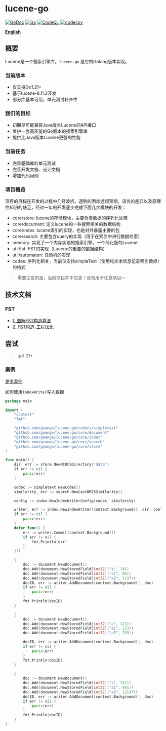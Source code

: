 # lucene-go

[![GoDoc](https://godoc.org/github.com/geange/lucene-go?status.svg)](https://godoc.org/github.com/geange/lucene-go)
[![Go](https://github.com/geange/lucene-go/actions/workflows/go.yml/badge.svg)](https://github.com/geange/lucene-go/actions/workflows/go.yml)
[![CodeQL](https://github.com/geange/lucene-go/actions/workflows/codeql.yml/badge.svg)](https://github.com/geange/lucene-go/actions/workflows/codeql.yml)
[![codecov](https://codecov.io/gh/geange/lucene-go/graph/badge.svg?token=52HZJSPPS6)](https://codecov.io/gh/geange/lucene-go)

**[English](README.md)**

## 概要

Lucene是一个搜索引擎库。`lucene-go` 是它的Golang版本实现。

### 当前版本

* 仅支持Go1.21+
* 基于lucene-8.11.2开发
* 部分库基本可用，单元测试补齐中

### 我们的目标

* 初期尽可能兼容Java版本Lucene的API接口
* 维护一套高质量的Go版本的搜索引擎库
* 提供比Java版本Lucene更强的性能

### 当前任务

* 完善基础库的单元测试
* 完善开发文档、设计文档
* 增加代码用例

### 项目概览

项目的目标在开发的过程中几经波折，遇到的困难远超预期，语言的差异以及原理性知识的缺乏，经过一年的开发逐步完成下面几大模块的开发：

* core/store: lucene的存储模块，主要负责数据的序列化处理
* core/document: 定义lucene的一些搜索相关的数据结构
* core/index: lucene索引的实现，也是对外暴露主要的包
* core/search: 主要包含query的实现（用于在索引中进行数据检索）
* memory: 实现了一个内存实现的搜索引擎，一个简化版的Lucene
* util/fst: FST的实现（Lucene的重要的数据结构）
* util/automaton: 自动机的实现
* codes: 序列化相关，当前仅支持simpleText（使用纯文本信息记录索引数据）的格式

> 需要注意的是，当前项目并不完善！请勿用于任意项目～

## 技术文档

### FST

* [1. 图解FST构造算法](https://juejin.cn/post/7311603506222088207)
* [2. FST构造-工程优化](https://juejin.cn/post/7311957969423663119)

## 尝试

> go1.21+

### 案例

[更多案例](https://github.com/geange/lucene-go-example)

如何使用`IndexWriter`写入数据

```go
package main

import (
	"context"
	"fmt"

	"github.com/geange/lucene-go/codecs/simpletext"
	"github.com/geange/lucene-go/core/document"
	"github.com/geange/lucene-go/core/index"
	"github.com/geange/lucene-go/core/search"
	"github.com/geange/lucene-go/core/store"
)

func main() {
	dir, err := store.NewNIOFSDirectory("data")
	if err != nil {
		panic(err)
	}

	codec := simpletext.NewCodec()
	similarity, err := search.NewCastBM25Similarity()

	config := index.NewIndexWriterConfig(codec, similarity)

	writer, err := index.NewIndexWriter(context.Background(), dir, config)
	if err != nil {
		panic(err)
	}
	defer func() {
		err := writer.Commit(context.Background())
		if err != nil {
			fmt.Println(err)
		}
	}()

	{
		doc := document.NewDocument()
		doc.Add(document.NewStoredField[int32]("a", 74))
		doc.Add(document.NewStoredField[int32]("a1", 86))
		doc.Add(document.NewStoredField[int32]("a2", 1237))
		docID, err := writer.AddDocument(context.Background(), doc)
		if err != nil {
			panic(err)
		}
		fmt.Println(docID)
	}

	{
		doc := document.NewDocument()
		doc.Add(document.NewStoredField[int32]("a", 123))
		doc.Add(document.NewStoredField[int32]("a1", 123))
		doc.Add(document.NewStoredField[int32]("a2", 789))

		docID, err := writer.AddDocument(context.Background(), doc)
		if err != nil {
			panic(err)
		}
		fmt.Println(docID)
	}

	{
		doc := document.NewDocument()
		doc.Add(document.NewStoredField[int32]("a", 741))
		doc.Add(document.NewStoredField[int32]("a1", 861))
		doc.Add(document.NewStoredField[int32]("a2", 12137))
		docID, err := writer.AddDocument(context.Background(), doc)
		if err != nil {
			panic(err)
		}
		fmt.Println(docID)
	}
}

```
